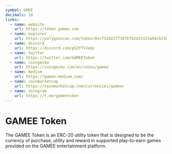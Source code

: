 ```yaml
---
symbol: GMEE
decimals: 18
links:
  - name: website
    url: https://token.gamee.com
  - name: explorer
    url: https://polygonscan.com/token/0xcf32822ff397Ef82425153a9dcb726E5fF61DCA7
  - name: discord
    url: https://discord.com/p5ZYTVJeQz
  - name: twitter
    url: https://twitter.com/GAMEEToken
  - name: coingecko
    url: https://coingecko.com/en/coins/gamee
  - name: medium
    url: https://gamee.medium.com/
  - name: coinmarketcap
    url: https://coinmarketcap.com/currencies/gamee/
  - name: telegram
    url: https://t.me/gameetoken
---
```


# GAMEE Token

The GAMEE Token is an ERC-20 utility token that is designed to be the currency of purchase, utility and reward in supported play-to-earn games provided on the GAMEE entertainment platform.
